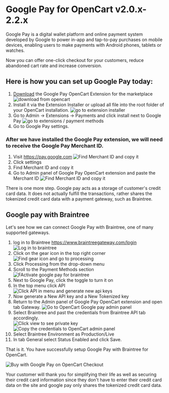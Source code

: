 # Google Pay for OpenCart v2.0.x-2.2.x

Google Pay is a digital wallet platform and online payment system developed by Google to power in-app and tap-to-pay purchases on mobile devices, enabling users to make payments with Android phones, tablets or watches.

Now you can offer one-click checkout for your customers, reduce abandoned cart rate and increase conversion. 

## Here is how you can set up Google Pay today:

1. [Download](https://www.opencart.com/index.php?route=marketplace/download&member_token=vYblOTrYQ1rwGyHBu7dbnkkG6ExRznUL&extension_id=37076) the Google Pay OpenCart Extension for the marketplace
![download from opencart](http://dl4.joxi.net/drive/2019/07/04/0014/3939/921443/43/36c6bd9427.jpg)
2. Install it via the Extension Installer or upload all file into the root folder of your OpenCart installation.
![go to extension installer](http://joxi.ru/J2bVw0vf0wEP82.jpg)
3. Go to Admin -> Extensions -> Payments and click install next to Google Pay
![go to extensions / payment methods](http://joxi.net/52azwGouEWNLRA.jpg)
4. Go to Google Pay settings.

### After we have installed the Google Pay extension, we will need to receive the Google Pay Merchant ID.

1. Visit https://pay.google.com
![Find Merchant ID and copy it](http://joxi.net/l2ZRw70szaBKL2.jpg)
2. Click settings 
3. Find Merchant ID and copy it
4. Go to Admin panel of Google Pay OpenCart extension and paste the Merchant ID
![Find Merchant ID and copy it](http://joxi.net/12MYwLXUl76pp2.jpg) 

There is one more step. Google pay acts as a storage of customer's credit card data. It does not actually fulfill the transactions, rather shares the tokenized credit card data with a payment gateway, such as Braintree. 

## Google pay with Braintree

Let's see how we can connect Google Pay with Braintree, one of many supported gateways. 

1. log in to Braintree https://www.braintreegateway.com/login
![Log in to braintree](http://joxi.ru/v29Pg09hZOX7pm.jpg) 
2. Click on the gear icon in the top right corner
![Find gear icon and go to processing](http://joxi.ru/Vrw8kK1S75wZvm.jpg) 
3. Click Processing from the drop-down menu
4. Scroll to the Payment Methods section
![FActivate google pay for braintree](http://joxi.ru/EA4zlJEuoKnbMm.jpg) 
5. Next to Google Pay, click the toggle to turn it on
6. In the top menu click API
![Click API in menu and generate new api keys](http://joxi.ru/Vm6xNgpF4XQydA.jpg) 
7. Now generate a New API key and a New Tokenized key 
8. Return to the Admin panel of Google Pay OpenCart extension and open tab Gateway. 
![Go to OpenCart Google pay admin panel](http://joxi.ru/gmvvxLkuqQwpem.jpg) 
9. Select Braintree and past the credentials from Braintree API tab accordingly.  
![Click view to see private key ](http://joxi.ru/GrqXRQ3F48wpXA.jpg)
![Copy the credentials to OpenCart admin panel](http://joxi.ru/p279JlzcKD9Oar.jpg)
10. Select Braintree Environment as Production/Live
11. In tab General select Status Enabled and click Save.

That is it. You have successfully setup Google Pay with Braintree for OpenCart. 

![Buy with Google Pay on OpenCart Checkout](http://joxi.ru/52azwGouEWN6RA.jpg) 

Your customer will thank you for simplifying their life as well as securing their credit card information since they don't have to enter their credit card data on the site and google pay only shares the tokenized credit card data.   
